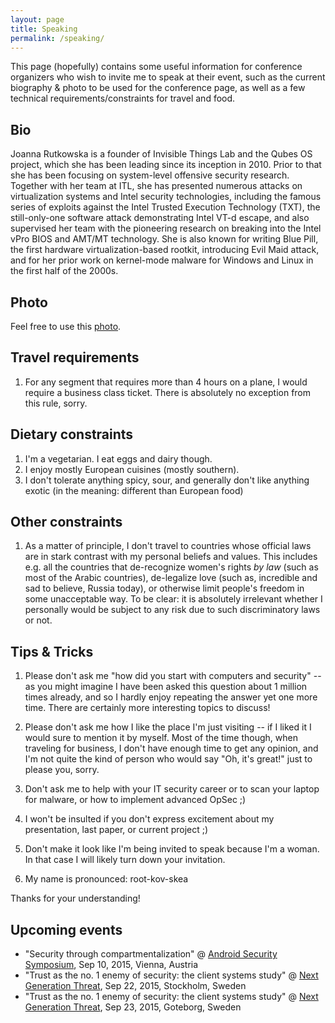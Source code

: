 ```yaml
---
layout: page
title: Speaking
permalink: /speaking/
---
```


This page (hopefully) contains some useful information for conference organizers
who wish to invite me to speak at their event, such as the current biography &
photo to be used for the conference page, as well as a few technical
requirements/constraints for travel and food.

Bio
----

Joanna Rutkowska is a founder of Invisible Things Lab and the Qubes OS project,
which she has been leading since its inception in 2010. Prior to that she has
been focusing on system-level offensive security research. Together with her
team at ITL, she has presented numerous attacks on virtualization systems and
Intel security technologies, including the famous series of exploits against the
Intel Trusted Execution Technology (TXT), the still-only-one software attack
demonstrating Intel VT-d escape, and also supervised her team with the
pioneering research on breaking into the Intel vPro BIOS and AMT/MT technology.
She is also known for writing Blue Pill, the first hardware virtualization-based
rootkit, introducing Evil Maid attack, and for her prior work on kernel-mode
malware for Windows and Linux in the first half of the 2000s.

Photo
------

Feel free to use this [photo](/resources/joanna.jpg).


Travel requirements
--------------------

1. For any segment that requires more than 4 hours on a plane, I would require a
   business class ticket. There is absolutely no exception from this rule,
   sorry.

Dietary constraints
-------------------

1. I'm a vegetarian. I eat eggs and dairy though.
2. I enjoy mostly European cuisines (mostly southern).
3. I don't tolerate anything spicy, sour, and generally don't like anything
   exotic (in the meaning: different than European food)

Other constraints
-----------------

1. As a matter of principle, I don't travel to countries whose official laws
   are in stark contrast with my personal beliefs and values. This includes
   e.g.  all the countries that de-recognize women's rights _by law_ (such as
   most of the Arabic countries), de-legalize love (such as, incredible and
   sad to believe, Russia today), or otherwise limit people's freedom in some
   unacceptable way. To be clear: it is absolutely irrelevant whether I
   personally would be subject to any risk due to such discriminatory laws or
   not.


Tips & Tricks
--------------

1. Please don't ask me "how did you start with computers and security" -- as you
   might imagine I have been asked this question about 1 million times
   already, and so I hardly enjoy repeating the answer yet one more time. There
   are certainly more interesting topics to discuss!

2. Please don't ask me how I like the place I'm just visiting -- if I liked it
   I would sure to mention it by myself. Most of the time though, when
   traveling for business, I don't have enough time to get any opinion, and
   I'm not quite the kind of person who would say "Oh, it's great!" just to
   please you, sorry.

3. Don't ask me to help with your IT security career or to scan your laptop for
   malware, or how to implement advanced OpSec ;)

4. I won't be insulted if you don't express excitement about my presentation,
   last paper, or current project ;)

5. Don't make it look like I'm being invited to speak because I'm a woman. In
   that case I will likely turn down your invitation.

6. My name is pronounced: root-kov-skea

Thanks for your understanding!

Upcoming events
----------------

* "Security through compartmentalization" @ [Android Security Symposium](https://usmile.at/symposium/program), Sep 10, 2015, Vienna, Austria
* "Trust as the no. 1 enemy of security: the client systems study" @ [Next Generation Threat](http://techworld.event.idg.se/event/ngt15/), Sep 22, 2015, Stockholm, Sweden
* "Trust as the no. 1 enemy of security: the client systems study" @ [Next Generation Threat](http://techworld.event.idg.se/event/ngt15/), Sep 23, 2015, Goteborg, Sweden
